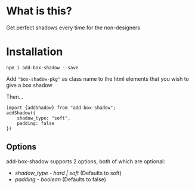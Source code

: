 # What is this?

Get perfect shadows every time for the non-designers

# Installation

`npm i add-box-shadow --save`

Add `"box-shadow-pkg"` as class name to the html elements that you wish to give a box shadow

Then...

```
import {addShadow} from "add-box-shadow";
addShadow({
    shadow_type: "soft",
    padding: false
})
```

## Options

add-box-shadow supports 2 options, both of which are optional:

* *shadow_type* - _hard | soft_ (Defaults to soft)
* *padding* - _boolean_ (Defaults to false)